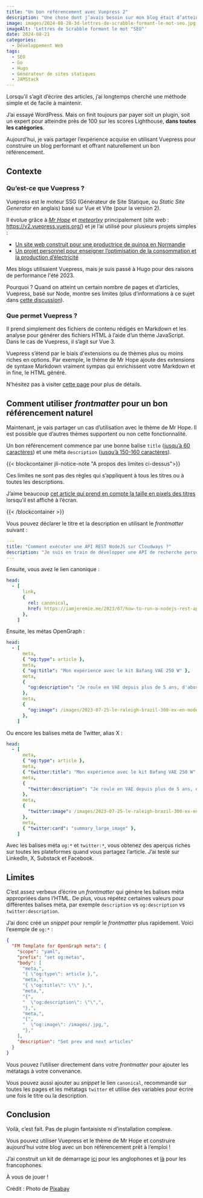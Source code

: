 ```yaml
---
title: "Un bon référencement avec Vuepress 2"
description: "Une chose dont j’avais besoin sur mon blog était d’atteindre un référencement sur mes articles. Voyons comment j’ai procédé avec Vuepress 2."
image: images/2024-08-28-3d-lettres-de-scrabble-formant-le-mot-seo.jpg
imageAlt: 'Lettres de Scrabble formant le mot "SEO"'
date: 2024-08-21
categories:
  - Développement Web
tags:
  - SEO
  - Go
  - Hugo
  - Générateur de sites statiques
  - JAMStack
---
```


Lorsqu’il s’agit d’écrire des articles, j’ai longtemps cherché une méthode simple et de facile à maintenir.

J’ai essayé WordPress. Mais on finit toujours par payer soit un plugin, soit un expert pour atteindre près de 100 sur les scores Lighthouse, **dans toutes les catégories**.

Aujourd’hui, je vais partager l’expérience acquise en utilisant Vuepress pour construire un blog performant et offrant naturellement un bon référencement.

## Contexte

### Qu’est-ce que Vuepress ?

Vuepress est le moteur SSG (Générateur de Site Statique, ou _Static Site Generator_ en anglais) basé sur Vue et Vite (pour la version 2).

Il évolue grâce à [_Mr Hope_](https://github.com/Mister-Hope) et [_meteorlxy_](https://github.com/meteorlxy) principalement (site web : https://v2.vuepress.vuejs.org/) et je l’ai utilisé pour plusieurs projets simples :

- [Un site web construit pour une productrice de quinoa en Normandie](https://inflorescences-quinoa.fr/)
- [Un projet personnel pour enseigner l’optimisation de la consommation et la production d’électricité](https://passonslecap.fr/)

Mes blogs utilisaient Vuepress, mais je suis passé à Hugo pour des raisons de performance l'été 2023.

Pourquoi ? Quand on atteint un certain nombre de pages et d’articles, Vuepress, basé sur Node, montre ses limites (plus d’informations à ce sujet dans [cette discussion](https://github.com/orgs/vuepress-theme-hope/discussions/2887)).

### Que permet Vuepress ?

Il prend simplement des fichiers de contenu rédigés en Markdown et les analyse pour générer des fichiers HTML à l’aide d’un thème JavaScript. Dans le cas de Vuepress, il s’agit sur Vue 3.

Vuepress s’étend par le biais d'extensions ou de thèmes plus ou moins riches en options. Par exemple, le thème de Mr Hope ajoute des extensions de syntaxe Markdown vraiment sympas qui enrichissent votre Markdown et in fine, le HTML généré.

N’hésitez pas à visiter [cette page](https://theme-hope.vuejs.press/) pour plus de détails.

## Comment utiliser _frontmatter_ pour un bon référencement naturel

Maintenant, je vais partager un cas d’utilisation avec le thème de Mr Hope. Il est possible que d’autres thèmes supportent ou non cette fonctionnalité.

Un bon référencement commence par une bonne balise `title` ([jusqu’à 60 caractères](https://www.google.com/search?q=seo+title+length+limit)) et une méta `description` ([jusqu’à 150-160 caractères](https://www.google.com/search?q=seo+description+length+limit)).

{{< blockcontainer jli-notice-note "A propos des limites ci-dessus">}}

Ces limites ne sont pas des règles qui s’appliquent à tous les titres ou à toutes les descriptions.

J’aime beaucoup [cet article qui prend en compte la taille en pixels des titres](https://medium.com/@masaharuhayataki/busting-the-seo-myth-title-length-limit-is-not-50-60-characters-1debab9acbb3) lorsqu’il est affiché à l’écran.

{{< /blockcontainer >}}

Vous pouvez déclarer le titre et la description en utilisant le _frontmatter_ suivant :

```yaml
---
title: "Comment exécuter une API REST NodeJS sur Cloudways ?"
description: "Je suis en train de développer une API de recherche personnalisée à partir de sites web statiques VuePress et j'ai besoin de l'héberger. Comme j'ai un VPS Cloudways, voyons comment faire fonctionner l'API REST."
---
```

Ensuite, vous avez le lien canonique :

```yaml
head:
  - [
      link,
      {
        rel: canonical,
        href: https://iamjeremie.me/2023/07/how-to-run-a-nodejs-rest-api-on-cloudways,
      },
    ]
```

Ensuite, les métas OpenGraph :

```yaml
head:
  - [
      meta,
      { "og:type": article },
      meta,
      { "og:title": "Mon expérience avec le kit Bafang VAE 250 W" },
      meta,
      {
        "og:description": "Je roule en VAE depuis plus de 5 ans, d'abord sur un Scott CX Comp 2011, puis sur un Raleigh Brazil. Je vais vous dire pourquoi, comment et ce que j'en pense.",
      },
      meta,
      {
        "og:image": /images/2023-07-25-le-raleigh-brazil-300-ex-en-mode-vae.jpg,
      },
    ]
```

Ou encore les balises méta de Twitter, alias X :

```yaml
head:
  - [
      meta,
      { "og:type": article },
      meta,
      { "twitter:title": "Mon expérience avec le kit Bafang VAE 250 W" },
      meta,
      {
        "twitter:description": "Je roule en VAE depuis plus de 5 ans, d'abord sur un Scott CX Comp 2011, puis sur un Raleigh Brazil. Je vais vous dire pourquoi, comment et ce que j'en pense.",
      },
      meta,
      {
        "twitter:image": /images/2023-07-25-le-raleigh-brazil-300-ex-en-mode-vae.jpg,
      },
      meta,
      { "twitter:card": "summary_large_image" },
    ]
```

Avec les balises méta `og:*` et `twitter:*`, vous obtenez des aperçus riches sur toutes les plateformes quand vous partagez l’article. J’ai testé sur LinkedIn, X, Substack et Facebook.

## Limites

C’est assez verbeux d’écrire un _frontmatter_ qui génère les balises méta appropriées dans l’HTML. De plus, vous répétez certaines valeurs pour différentes balises méta, par exemple `description` vs `og:description` vs `twitter:description`.

J’ai donc créé un _snippet_ pour remplir le _frontmatter_ plus rapidement. Voici l’exemple de `og:*` :

```json
{
  "FM Template for OpenGraph meta": {
    "scope": "yaml",
    "prefix": "set og:metas",
    "body": [
      "meta,",
      "{ \"og:type\": article },",
      "meta,",
      "{ \"og:title\": \"\" },",
      "meta,",
      "{",
      "  \"og:description\": \"\",",
      "},",
      "meta,",
      "{",
      "  \"og:image\": /images/.jpg,",
      "},"
    ],
    "description": "Set prev and next articles"
  }
}
```

Vous pouvez l’utiliser directement dans votre _frontmatter_ pour ajouter les métatags à votre convenance.

Vous pouvez aussi ajouter au _snippet_ le lien `canonical`, recommandé sur toutes les pages et les métatags `twitter` et utilise des variables pour écrire une fois le titre ou la description.

## Conclusion

Voilà, c’est fait. Pas de plugin fantaisiste ni d’installation complexe.

Vous pouvez utiliser Vuepress et le thème de Mr Hope et construire aujourd’hui votre blog avec un bon référencement prêt à l’emploi !

J’ai construit un kit de démarrage [ici](https://github.com/Puzzlout/TemplateVuepress) pour les anglophones et [là](https://github.com/JeremieLitzler/mon-site-demo-tutoriel) pour les francophones.

À vous de jouer !

Crédit : Photo de [Pixabay](https://www.pexels.com/photo/three-white-and-black-scrabble-tiles-on-brown-wooden-surface-270637/)
